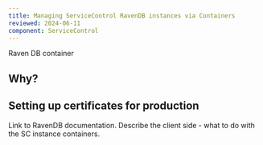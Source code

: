 ```yaml
---
title: Managing ServiceControl RavenDB instances via Containers
reviewed: 2024-06-11
component: ServiceControl
---
```


Raven DB container

## Why?

## Setting up certificates for production

Link to RavenDB documentation.
Describe the client side - what to do with the SC instance containers.